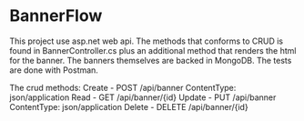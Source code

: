 # BannerFlow

This project use asp.net web api.
The methods that conforms to CRUD is found in BannerController.cs plus an additional method that renders the html for the banner.
The banners themselves are backed in MongoDB.
The tests are done with Postman.

The crud methods:
Create - POST /api/banner ContentType: json/application
Read - GET /api/banner/{id}
Update - PUT /api/banner ContentType: json/application
Delete - DELETE /api/banner/{id}
